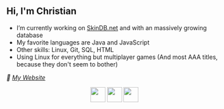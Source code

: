 ## Hi, I'm Christian
* I’m currently working on [SkinDB.net](https://github.com/SkinDB/SkinDB.net#readme) and with an massively growing database
* My favorite languages are Java and JavaScript
* Other skills: Linux, Git, SQL<!-- Big fan of PostgreSQL since moving away from MySQL -->, HTML
* Using Linux for everything but multiplayer games (And most AAA titles, because they don't seem to bother)

*🔗 [My Website](https://Sprax.me/)*

<p align="center">
  <a href="https://Sprax.me/Twitter">
    <img height="35" src="https://spraxdev.github.io/SpraxDev/Twitter.svg"><!--
  --></a>
  <a href="https://Sprax.me/Discord">
    <img height="35" src="https://spraxdev.github.io/SpraxDev/Discord.svg"><!--
  --></a>
  <a href="https://Sprax.me/Patreon">
    <img height="35" src="https://spraxdev.github.io/SpraxDev/Patreon.svg"><!--
  --></a>
</p>
